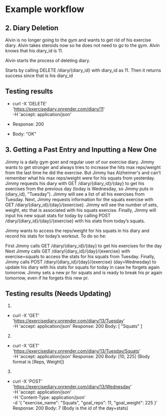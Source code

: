 # Example workflow
## 2. Diary Deletion
Alvin is no longer going to the gym and wants to get rid of his exercise diary. Alvin takes steroids now so he does not need to go to the gym. Alvin knows that his diary_id is 11.

Alvin starts the process of deleting diary.

Starts by calling DELETE /diary/{diary_id} with diary_id as 11.
Then it returns success since that is his diary_id

## Testing results

* curl -X 'DELETE' \
  'https://exercisediary.onrender.com/diary/11' \
  -H 'accept: application/json'

* Response: 200
* Body: "OK" 


## 3. Getting a Past Entry and Inputting a New One
Jimmy is a daily gym goer and regular user of our exercise diary. Jimmy wants to get stronger and always tries to increase the hits max reps/weight from the last time he did the exercise. But Jimmy has Alzheimer's and can’t remember what his max reps/weight were for his squats from yesterday. Jimmy requests his diary with GET /diary/{diary_id}/{day} to get his exercises from the previous day (today is Wednesday, so Jimmy puts in {diary_id}, "Tuesday"). Jimmy will see a list of all his exercises from Tuesday. Next, Jimmy requests information for the squats exercise with GET /diary/{diary_id}/{day}/{exercise}. Jimmy will see the number of sets, weight, etc that is associated with his squats exercise. Finally, Jimmy will input his new squat stats for today by calling POST /diary/{diary_id}/{day}/{exercise} with his stats from today’s squats.

Jimmy wants to access the reps/weight for his squats in his diary and record his stats for today’s workout. To do so he:

First Jimmy calls GET /diary/{diary_id}/{day} to get his exercises for the day
Next Jimmy calls GET /diary/{diary_id}/{day}/{exercise} with exercise=squats to access the stats for his squats from Tuesday.
Finally, Jimmy calls POST /diary/{diary_id}/{day}/{exercise} (day=Wednesday) to update his diary with his stats for squats for today in case he forgets again tomorrow.
Jimmy sets a new pr for squats and is ready to break his pr again tomorrow, even if he forgets this new pr.

## Testing results (Needs Updating)

1. 
* curl -X 'GET' \
  'https://exercisediary.onrender.com/diary/13/Tuesday' \
  -H 'accept: application/json'
Response: 200
Body: [ "Squats" ]

2. 
* curl -X 'GET' \
  'https://exercisediary.onrender.com/diary/13/Tuesday/Squats' \
  -H 'accept: application/json'
Response: 200
Body: [10, 225]
(Body format is [Reps, Weight])
  
3. 
* curl -X 'POST' \
  'https://exercisediary.onrender.com/diary/13/Wednesday' \
  -H 'accept: application/json' \
  -H 'Content-Type: application/json' \
  -d '{
  "exercise_name": "Squats",
  "goal_reps": 11,
  "goal_weight": 225
}'
Response: 200
Body: 7
(Body is the id of the day+stats)
